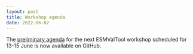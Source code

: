 ```yaml
---
layout: post
title: Workshop agenda
date: 2022-06-02
---
```


The [preliminary agenda](https://github.com/ESMValGroup/Community/discussions/21#discussioncomment-2812887)
for the next ESMValTool workshop scheduled for 13-15 June is now available on GitHub.
